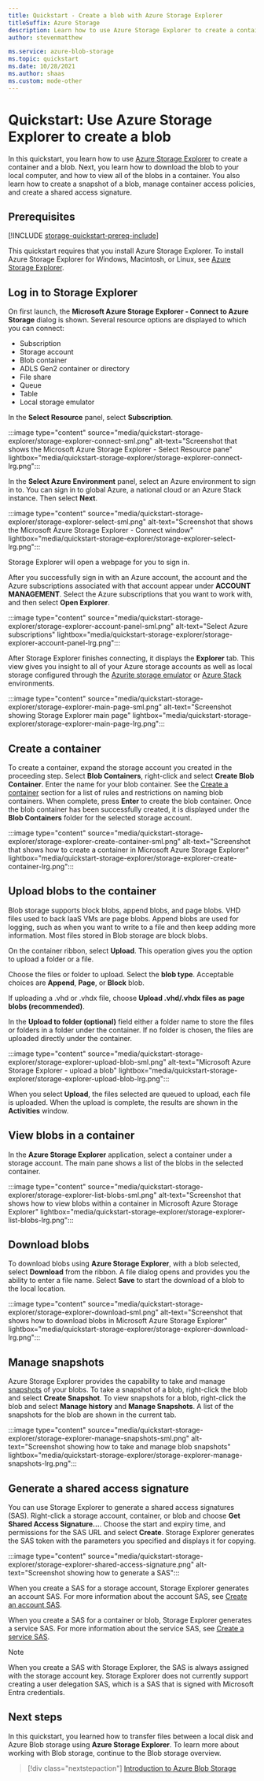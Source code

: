 ```yaml
---
title: Quickstart - Create a blob with Azure Storage Explorer
titleSuffix: Azure Storage
description: Learn how to use Azure Storage Explorer to create a container and a blob, download the blob to your local computer, and view all of the blobs in the container.
author: stevenmatthew

ms.service: azure-blob-storage
ms.topic: quickstart
ms.date: 10/28/2021
ms.author: shaas
ms.custom: mode-other
---
```


# Quickstart: Use Azure Storage Explorer to create a blob

In this quickstart, you learn how to use [Azure Storage Explorer](https://azure.microsoft.com/features/storage-explorer/) to create a container and a blob. Next, you learn how to download the blob to your local computer, and how to view all of the blobs in a container. You also learn how to create a snapshot of a blob, manage container access policies, and create a shared access signature.

## Prerequisites

[!INCLUDE [storage-quickstart-prereq-include](../../../includes/storage-quickstart-prereq-include.md)]

This quickstart requires that you install Azure Storage Explorer. To install Azure Storage Explorer for Windows, Macintosh, or Linux, see [Azure Storage Explorer](https://azure.microsoft.com/features/storage-explorer/).

## Log in to Storage Explorer

On first launch, the **Microsoft Azure Storage Explorer - Connect to Azure Storage** dialog is shown. Several resource options are displayed to which you can connect:

- Subscription
- Storage account
- Blob container
- ADLS Gen2 container or directory
- File share
- Queue
- Table
- Local storage emulator

In the **Select Resource** panel, select **Subscription**.

:::image type="content" source="media/quickstart-storage-explorer/storage-explorer-connect-sml.png" alt-text="Screenshot that shows the Microsoft Azure Storage Explorer - Select Resource pane" lightbox="media/quickstart-storage-explorer/storage-explorer-connect-lrg.png":::

In the **Select Azure Environment** panel, select an Azure environment to sign in to. You can sign in to global Azure, a national cloud or an Azure Stack instance. Then select **Next**.

:::image type="content" source="media/quickstart-storage-explorer/storage-explorer-select-sml.png" alt-text="Screenshot that shows the Microsoft Azure Storage Explorer - Connect window" lightbox="media/quickstart-storage-explorer/storage-explorer-select-lrg.png":::

Storage Explorer will open a webpage for you to sign in.

After you successfully sign in with an Azure account, the account and the Azure subscriptions associated with that account appear under **ACCOUNT MANAGEMENT**. Select the Azure subscriptions that you want to work with, and then select **Open Explorer**.

:::image type="content" source="media/quickstart-storage-explorer/storage-explorer-account-panel-sml.png" alt-text="Select Azure subscriptions" lightbox="media/quickstart-storage-explorer/storage-explorer-account-panel-lrg.png":::

After Storage Explorer finishes connecting, it displays the **Explorer** tab. This view gives you insight to all of your Azure storage accounts as well as local storage configured through the [Azurite storage emulator](../common/storage-use-azurite.md?toc=/azure/storage/blobs/toc.json) or [Azure Stack](/azure-stack/user/azure-stack-storage-connect-se?toc=/azure/storage/blobs/toc.json) environments.

:::image type="content" source="media/quickstart-storage-explorer/storage-explorer-main-page-sml.png" alt-text="Screenshot showing Storage Explorer main page" lightbox="media/quickstart-storage-explorer/storage-explorer-main-page-lrg.png":::

## Create a container

To create a container, expand the storage account you created in the proceeding step. Select **Blob Containers**, right-click and select **Create Blob Container**. Enter the name for your blob container. See the [Create a container](storage-quickstart-blobs-dotnet.md#create-a-container) section for a list of rules and restrictions on naming blob containers. When complete, press **Enter** to create the blob container. Once the blob container has been successfully created, it is displayed under the **Blob Containers** folder for the selected storage account.

:::image type="content" source="media/quickstart-storage-explorer/storage-explorer-create-container-sml.png" alt-text="Screenshot that shows how to create a container in Microsoft Azure Storage Explorer" lightbox="media/quickstart-storage-explorer/storage-explorer-create-container-lrg.png":::

## Upload blobs to the container

Blob storage supports block blobs, append blobs, and page blobs. VHD files used to back IaaS VMs are page blobs. Append blobs are used for logging, such as when you want to write to a file and then keep adding more information. Most files stored in Blob storage are block blobs.

On the container ribbon, select **Upload**. This operation gives you the option to upload a folder or a file.

Choose the files or folder to upload. Select the **blob type**. Acceptable choices are **Append**, **Page**, or **Block** blob.

If uploading a .vhd or .vhdx file, choose **Upload .vhd/.vhdx files as page blobs (recommended)**.

In the **Upload to folder (optional)** field either a folder name to store the files or folders in a folder under the container. If no folder is chosen, the files are uploaded directly under the container.

:::image type="content" source="media/quickstart-storage-explorer/storage-explorer-upload-blob-sml.png" alt-text="Microsoft Azure Storage Explorer - upload a blob" lightbox="media/quickstart-storage-explorer/storage-explorer-upload-blob-lrg.png":::

When you select **Upload**, the files selected are queued to upload, each file is uploaded. When the upload is complete, the results are shown in the **Activities** window.

## View blobs in a container

In the **Azure Storage Explorer** application, select a container under a storage account. The main pane shows a list of the blobs in the selected container.

:::image type="content" source="media/quickstart-storage-explorer/storage-explorer-list-blobs-sml.png" alt-text="Screenshot that shows how to view blobs within a container in Microsoft Azure Storage Explorer" lightbox="media/quickstart-storage-explorer/storage-explorer-list-blobs-lrg.png":::

## Download blobs

To download blobs using **Azure Storage Explorer**, with a blob selected, select **Download** from the ribbon. A file dialog opens and provides you the ability to enter a file name. Select **Save** to start the download of a blob to the local location.

:::image type="content" source="media/quickstart-storage-explorer/storage-explorer-download-sml.png" alt-text="Screenshot that shows how to download blobs in Microsoft Azure Storage Explorer" lightbox="media/quickstart-storage-explorer/storage-explorer-download-lrg.png":::

## Manage snapshots

Azure Storage Explorer provides the capability to take and manage [snapshots](./snapshots-overview.md) of your blobs. To take a snapshot of a blob, right-click the blob and select **Create Snapshot**. To view snapshots for a blob, right-click the blob and select **Manage history** and **Manage Snapshots**. A list of the snapshots for the blob are shown in the current tab.

:::image type="content" source="media/quickstart-storage-explorer/storage-explorer-manage-snapshots-sml.png" alt-text="Screenshot showing how to take and manage blob snapshots" lightbox="media/quickstart-storage-explorer/storage-explorer-manage-snapshots-lrg.png":::

## Generate a shared access signature

You can use Storage Explorer to generate a shared access signatures (SAS). Right-click a storage account, container, or blob and choose **Get Shared Access Signature...**. Choose the start and expiry time, and permissions for the SAS URL and select **Create**. Storage Explorer generates the SAS token with the parameters you specified and displays it for copying.

:::image type="content" source="media/quickstart-storage-explorer/storage-explorer-shared-access-signature.png" alt-text="Screenshot showing how to generate a SAS":::

When you create a SAS for a storage account, Storage Explorer generates an account SAS. For more information about the account SAS, see [Create an account SAS](/rest/api/storageservices/create-account-sas).

When you create a SAS for a container or blob, Storage Explorer generates a service SAS. For more information about the service SAS, see [Create a service SAS](/rest/api/storageservices/create-service-sas).

> [!NOTE]
> When you create a SAS with Storage Explorer, the SAS is always assigned with the storage account key. Storage Explorer does not currently support creating a user delegation SAS, which is a SAS that is signed with Microsoft Entra credentials.

## Next steps

In this quickstart, you learned how to transfer files between a local disk and Azure Blob storage using **Azure Storage Explorer**. To learn more about working with Blob storage, continue to the Blob storage overview.

> [!div class="nextstepaction"]
> [Introduction to Azure Blob Storage](./storage-blobs-introduction.md)
